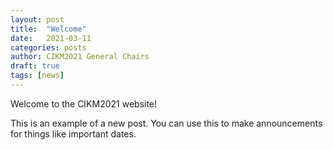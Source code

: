 ```yaml
---
layout: post
title:  "Welcome"
date:   2021-03-11
categories: posts
author: CIKM2021 General Chairs
draft: true
tags: [news]
---
```


Welcome to the CIKM2021 website!

This is an example of a new post. You can use this to make announcements for things like important dates.

